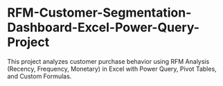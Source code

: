 # RFM-Customer-Segmentation-Dashboard-Excel-Power-Query-Project
This project analyzes customer purchase behavior using RFM Analysis (Recency, Frequency, Monetary) in Excel with Power Query, Pivot Tables, and Custom Formulas.
